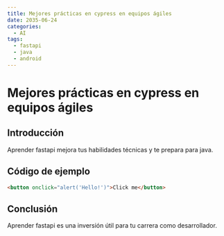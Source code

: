```yaml
---
title: Mejores prácticas en cypress en equipos ágiles
date: 2035-06-24
categories:
  - AI
tags:
  - fastapi
  - java
  - android
---
```


# Mejores prácticas en cypress en equipos ágiles

## Introducción

Aprender fastapi mejora tus habilidades técnicas y te prepara para java.

## Código de ejemplo

```html
<button onclick="alert('Hello!')">Click me</button>
```

## Conclusión

Aprender fastapi es una inversión útil para tu carrera como desarrollador.